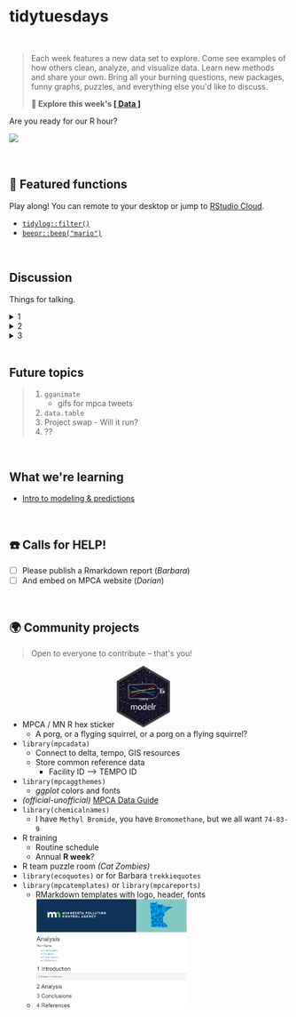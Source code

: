 # tidytuesdays

<br>

> Each week features a new data set to explore. Come see examples of how others clean, analyze, and visualize data. Learn new methods and share your own. Bring all your burning questions, new packages, funny graphs, puzzles, and everything else you'd like to discuss. 
> 
> **:rocket: Explore this week's [[ Data ]](https://github.com/rfordatascience/tidytuesday#datasets)**
> 

Are you ready for our R hour?

![](https://cdn-images.threadless.com/threadless-shop/products/5979/1272x920design_01.jpg?w=200&h=200)

<br>

## :hatching_chick: Featured functions

Play along! You can remote to your desktop or jump to [RStudio Cloud](https://rstudio.cloud/).

- [`tidylog::filter()`](https://github.com/MPCA-data/tidytuesdays/blob/master/featured_function.md#librarytidylog)
- [`beepr::beep("mario")`](https://github.com/MPCA-data/tidytuesdays/blob/master/featured_function.md#beep-beepnotes)

<br>

## Discussion

Things for talking.

<details>
<summary> 1 </summary>
    
> How do we approach reproducibility, collaboration and communication about data?

</details>

<details>
<summary> 2 </summary>

> What would a team workflow using open data science tools look like? How do we get there?

</details>

<details>
<summary> 3 </summary>
    
> How do we store and share our methods and code? Do your analyses have versions?

</details>

<br>

## Future topics
 
> 1. `gganimate`
>     - gifs for mpca tweets
> 1. `data.table`
> 1. Project swap - Will it run?
> 1. ??
 
<br>

## What we're learning

- [Intro to modeling & predictions](https://supervised-ml-course.netlify.com/chapter1)


<br>

## :phone: Calls for **HELP!**

- [ ]  Please publish a Rmarkdown report (*Barbara*)
- [ ]  And embed on MPCA website (*Dorian*)

<br>

## :earth_africa: Community projects

> Open to everyone to contribute – that's you!

- MPCA / MN R hex sticker <img src="https://raw.githubusercontent.com/rstudio/hex-stickers/master/PNG/modelr.png" width="20%"> 
    - A porg, or a flyging squirrel, or a porg on a flying squirrel?
- `library(mpcadata)`
    - Connect to delta, tempo, GIS resources
    - Store common reference data
        - Facility ID --> TEMPO ID    
- `library(mpcaggthemes)`
    - _ggplot_ colors and fonts
- _(official-unofficial)_ [MPCA Data Guide](https://mpca-data.github.io/Data-Guide/)
- `library(chemicalnames)`
    - I have `Methyl Bromide`, you have `Bromomethane`, but we all want `74-83-9`
- R training
    - Routine schedule
    - Annual __R week__?
- R team puzzle room _(Cat Zombies)_
- `library(ecoquotes)` or for Barbara `trekkiequotes`
- `library(mpcatemplates)` or `library(mpcareports)`
    - RMarkdown templates with logo, header, fonts
    - <img src="images/mpca_template.png" width="60%"> 

<br>
